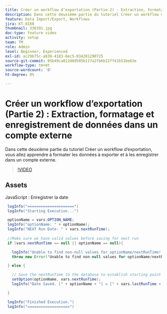 ```yaml
---
title: Créer un workflow d’exportation (Partie 2) - Extraction, formatage et enregistrement des données dans un compte externe
description: Dans cette deuxième partie du tutoriel Créer un workflow d’exportation, vous allez apprendre à formater les données à exporter et à les enregistrer dans un compte externe.
feature: Data Import/Export, Workflows
jira: KT-8160
thumbnail: 336391.jpg
doc-type: feature video
activity: setup
team: TM
role: Admin
level: Beginner, Experienced
exl-id: ac29b75c-a838-4183-8ec5-034281290725
source-git-commit: 05b49ca012d0d505b117a2fb6b12ff41b51be63e
workflow-type: tm+mt
source-wordcount: '0'
ht-degree: 0%

---
```


# Créer un workflow d’exportation (Partie 2) : Extraction, formatage et enregistrement de données dans un compte externe

Dans cette deuxième partie du tutoriel Créer un workflow d’exportation, vous allez apprendre à formater les données à exporter et à les enregistrer dans un compte externe.

>[!VIDEO](https://video.tv.adobe.com/v/336391?quality=12&learn=on)

## Assets

JavaScript : Enregistrer la date

```java
 logInfo("=====================")
 logInfo("Starting Execution...")

 optionName = vars.OPTION_NAME;
 logInfo("optionName: " + optionName);
 logInfo("NEXT Run Date: " + vars.nextRunTime);
 
 //Make sure we have valid values before saving for next run
 if (vars.nextRunTime == null || optionName == null){

   logInfo("Unable to find non-null values for optionName/nextRunTime! Throwing Error.")
   throw new Error('Unable to find non-null values for optionName/nextRunTime!  Ending Execution.');

 } else {

   // Save the nextRunTime to the database to establish starting point for next run.
   setOption(optionName, vars.nextRunTime);
   logInfo("Date Saved. [" + optionName + "] = [" + vars.lastRunTime + "]")

 }

 logInfo("Finished Execution.") 
 logInfo("===================")
```
